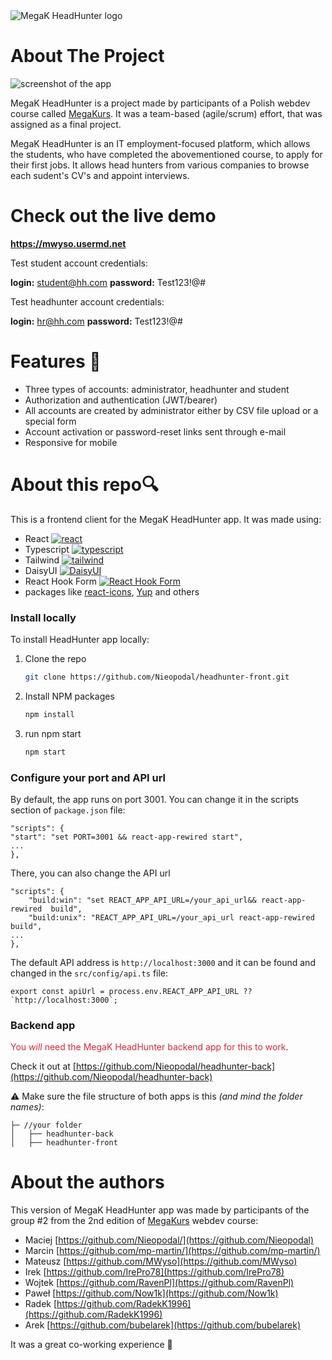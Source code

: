 <picture>
  <source media="(prefers-color-scheme: dark)" srcset="https://i.ibb.co/CMYzDvn/logo-white.png">
  <source media="(prefers-color-scheme: light)" srcset="https://i.ibb.co/pR1by1g/logo-black.png">
  <img alt="MegaK HeadHunter logo" src="https://i.ibb.co/pR1by1g/logo-black.png">
</picture>

# About The Project

![screenshot of the app](https://i.ibb.co/mSzmTB6/browser-mockup.png)

MegaK HeadHunter is a project made by participants of a Polish webdev course called [MegaKurs](https://megak.pl). It was a team-based (agile/scrum) effort, that was assigned as a final project.

MegaK HeadHunter is an IT employment-focused platform, which allows the students, who have completed the abovementioned course, to apply for their first jobs. It allows head hunters from various companies to browse each sudent's CV's and appoint interviews.

# Check out the live demo

**https://mwyso.usermd.net**

Test student account credentials:

**login:** student@hh.com
**password:** Test123!@#

Test headhunter account credentials:

**login:** hr@hh.com
**password:** Test123!@#

# Features 🔧

- Three types of accounts: administrator, headhunter and student
- Authorization and authentication (JWT/bearer)
- All accounts are created by administrator either by CSV file upload or a special form
- Account activation or password-reset links sent through e-mail
- Responsive for mobile

# About this repo🔍

This is a frontend client for the MegaK HeadHunter app. It was made using:

- React [![react][react]][react-url]
- Typescript [![typescript][typescript]][typescript-url]
- Tailwind [![tailwind][tailwind]][typescript-url]
- DaisyUI [![DaisyUI][DaisyUI]][DaisyUI-url]
- React Hook Form [![React Hook Form][React Hook Form]][React Hook Form-url]
- packages like [react-icons](https://react-icons.github.io/react-icons/), [Yup](https://github.com/jquense/yup) and others

### Install locally

To install HeadHunter app locally:

1. Clone the repo
   ```sh
   git clone https://github.com/Nieopodal/headhunter-front.git
   ```
2. Install NPM packages
   ```sh
   npm install
   ```
3. run npm start
   ```sh
   npm start
   ```

### Configure your port and API url

By default, the app runs on port 3001. You can change it in the scripts section of `package.json` file:

```
"scripts": {
"start": "set PORT=3001 && react-app-rewired start",
...
},
```

There, you can also change the API url

```
"scripts": {
    "build:win": "set REACT_APP_API_URL=/your_api_url&& react-app-rewired  build",
    "build:unix": "REACT_APP_API_URL=/your_api_url react-app-rewired  build",
...
},
```

The default API address is `http://localhost:3000` and it can be found and changed in the `src/config/api.ts` file:

```
export const apiUrl = process.env.REACT_APP_API_URL ?? `http://localhost:3000`;
```

### Backend app

<span style="color:#e02735">You _will_ need the MegaK HeadHunter backend app for this to work</span>.

Check it out at [https://github.com/Nieopodal/headhunter-back](https://github.com/Nieopodal/headhunter-back)

⚠️ Make sure the file structure of both apps is this _(and mind the folder names)_:

```
├─ //your folder
│   ├── headhunter-back
│   ├── headhunter-front
```

# About the authors

This version of MegaK HeadHunter app was made by participants of the group #2 from the 2nd edition of [MegaKurs](https://megak.pl) webdev course:

- Maciej [https://github.com/Nieopodal/](https://github.com/Nieopodal)
- Marcin [https://github.com/mp-martin/](https://github.com/mp-martin/)
- Mateusz [https://github.com/MWyso](https://github.com/MWyso)
- Irek [https://github.com/IrePro78](https://github.com/IrePro78)
- Wojtek [https://github.com/RavenPl](https://github.com/RavenPl)
- Paweł [https://github.com/Now1k](https://github.com/Now1k)
- Radek [https://github.com/RadekK1996](https://github.com/RadekK1996)
- Arek [https://github.com/bubelarek](https://github.com/bubelarek)

It was a great co-working experience 🤝

<!-- MARKDOWN LINKS & IMAGES -->

[react]: https://img.shields.io/badge/React-20232A?style=for-the-badge&logo=react&logoColor=61DAFB
[react-url]: https://reactjs.org/
[typescript]: https://img.shields.io/badge/TypeScript-007ACC?style=for-the-badge&logo=typescript&logoColor=white
[typescript-url]: https://www.typescriptlang.org/
[tailwind]: https://img.shields.io/badge/Tailwind_CSS-38B2AC?style=for-the-badge&logo=tailwind-css&logoColor=white
[tailwind-url]: https://tailwindcss.com/
[React Hook Form]: https://img.shields.io/badge/React%20Hook%20Form-%23EC5990.svg?style=for-the-badge&logo=reacthookform&logoColor=white
[React Hook Form-url]: https://react-hook-form.com/
[DaisyUI]: https://img.shields.io/badge/daisyui-5A0EF8?style=for-the-badge&logo=daisyui&logoColor=white
[DaisyUI-url]: https://daisyui.com/
[//]: # "[NestJS]: https://img.shields.io/badge/nestjs-%23E0234E.svg?style=for-the-badge&logo=nestjs&logoColor=white"
[//]: # "[NestJS-url]: https://https://nestjs.com/"
